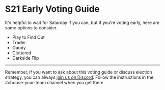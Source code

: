 # S21 Early Voting Guide

It's helpful to wait for Saturday if you can, but if you're voting early, here are some options to consider.

* Play to Find Out
* Trader
* Gaudy
* Cluttered
* Darkside Flip

----

Remember, if you want to ask about this voting guide or discuss election strategy, you can always [join us on Discord](https://discord.gg/3uFgJhu). Follow the instructions in the #choose-your-team channel when you get there.
